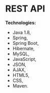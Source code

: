 # REST API

<b>Technologies:</b>
- Java 1.8, 
- Spring,
- Spring Boot,
- Hibernate,
- MySQL,
- JavaScript,
- JSON,
- AJAX,
- HTML5,
- CSS,
- Maven.
